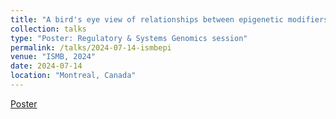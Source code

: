 ```yaml
---
title: "A bird's eye view of relationships between epigenetic modifiers across immune cells"
collection: talks
type: "Poster: Regulatory & Systems Genomics session"
permalink: /talks/2024-07-14-ismbepi
venue: "ISMB, 2024"
date: 2024-07-14
location: "Montreal, Canada"
---
```


[Poster](http://anastasiiakim.github.io/files/talks/ISMB_Epi_poster.pdf)
